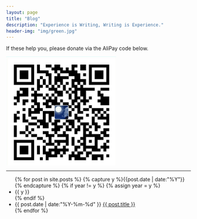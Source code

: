 ```yaml
---
layout: page
title: "Blog"
description: "Experience is Writing, Writing is Experience."
header-img: "img/green.jpg"
---
```


If these help you, please donate via the AliPay code below.

<img src="/../img/alipay.jpg" align="MIDDLE" width="300" />

---

<ul class="listing">
{% for post in site.posts %}
  {% capture y %}{{post.date | date:"%Y"}}{% endcapture %}
  {% if year != y %}
    {% assign year = y %}
    <li class="listing-seperator">{{ y }}</li>
  {% endif %}
  <li class="listing-item">
    <time datetime="{{ post.date | date:"%Y-%m-%d" }}">{{ post.date | date:"%Y-%m-%d" }}</time>
    <a href="{{ post.url }}" title="{{ post.title }}">{{ post.title }}</a>
  </li>
{% endfor %}
</ul>




